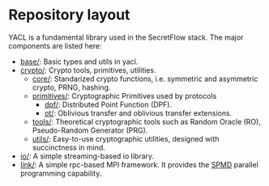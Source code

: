 # Repository layout

YACL is a fundamental library used in the SecretFlow stack. The major components are listed here:

- [base/](yacl/base/): Basic types and utils in yacl.
- [crypto/](yacl/crypto/): Crypto tools, primitives, utilities.
  - [core/](yacl/crypto/base): Standarized crypto functions, i.e. symmetric and asymmetric crypto, PRNG, hashing.
  - [primitives/](yacl/crypto/primitives/): Cryptographic Primitives used by protocols
    - [dpf/](yacl/crypto/primitives/dpf/): Distributed Point Function (DPF).
    - [ot/](yacl/crypto/primitives/ot/): Oblivious transfer and oblivious transfer extensions.
  - [tools/](yacl/crypto/tools/): Theoretical cryptographic tools such as Random Oracle (RO), Pseudo-Random Generator (PRG).
  - [utils/](yacl/crypto/utils/): Easy-to-use cryptographic utilities, designed with succinctness in mind.
- [io/](yacl/io/): A simple streaming-based io library.
- [link/](yacl/link/): A simple rpc-based MPI framework. It provides the [SPMD](https://en.wikipedia.org/wiki/SPMD) parallel programming capability.
